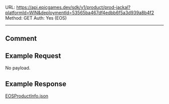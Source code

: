 URL: https://api.epicgames.dev/sdk/v1/product/prod-jackal?platformId=WIN&deploymentId=53565ba467df4edbb6f5a3d939a8b4f2 \
Method: GET
Auth: Yes (EOS)

---

## Comment

## Example Request
No payload.

## Example Response
[EOSProductInfo.json](./EOSProductInfo.json)